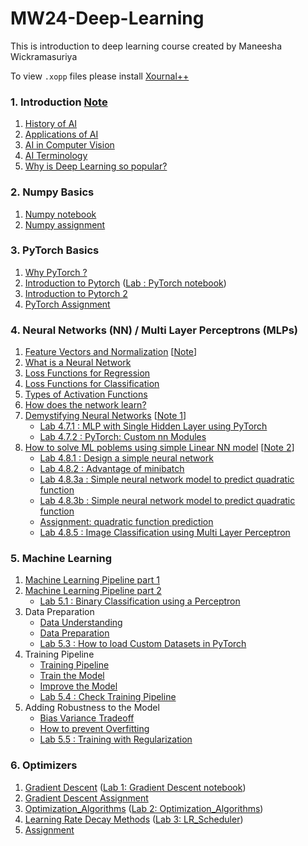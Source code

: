 # MW24-Deep-Learning
This is introduction to deep learning course created by Maneesha Wickramasuriya

To view `.xopp` files please install [Xournal++](https://xournalpp.github.io/installation/linux/)

### 1. Introduction  [Note](Notes/1.intro.xopp)
1) [History of AI](https://www.youtube.com/watch?v=a0VTzfn080M)
2) [Applications of AI](https://www.youtube.com/watch?v=adwwmFJjLl8)
3) [AI in Computer Vision](https://www.youtube.com/watch?v=4OlfYQY8QxU)
4) [AI Terminology](https://www.youtube.com/watch?v=Uz8_Tmq8aIo)
5) [Why is Deep Learning so popular?](https://www.youtube.com/watch?v=T-_e9ZVeQao)

### 2. Numpy Basics
1) [Numpy notebook](2.Numpy/Introduction-to-NumPy.ipynb)
2) [Numpy assignment](2.Numpy/NumPy-Assignment.ipynb)

### 3. PyTorch Basics
1) [Why PyTorch ?](https://www.youtube.com/watch?v=RlHmSsh-Hqg)
2) [Introduction to Pytorch](https://www.youtube.com/watch?v=J73xjEmLmdY)
   ([Lab : PyTorch notebook](3.PyTorch/Pytorch_Introduction.ipynb))
3) [Introduction to Pytorch 2](https://www.youtube.com/watch?v=wnKZZgFQY-E)
4) [PyTorch Assignment](3.PyTorch/PyTorch-Assignment.ipynb)

### 4. Neural Networks (NN) / Multi Layer Perceptrons (MLPs)
1) [Feature Vectors and Normalization](https://www.youtube.com/watch?v=-C4rYxrXySg)  [[Note](Notes/2.1.Feature_Vectors_and_Normalization.xopp)]
2) [What is a Neural Network](https://www.youtube.com/watch?v=PSy0tQC0FPw) 
3) [Loss Functions for Regression](https://www.youtube.com/watch?v=yBMFKG-iruY)
4) [Loss Functions for Classification](https://www.youtube.com/watch?v=DUU2EJ9n5zI)
5) [Types of Activation Functions](https://www.youtube.com/watch?v=oYhWDI6j2nM)
6) [How does the network learn?](https://www.youtube.com/watch?v=vMB9jlX6Oko)
7) [Demystifying Neural Networks](https://www.youtube.com/watch?v=4-rbaQBs1xE) [[Note 1](Notes/2.2Neural%20Network.xopp)]
   - [Lab 4.7.1 : MLP with Single Hidden Layer using PyTorch](4.Neural_Networks/4.7_1.MLP_using_Functional_API.ipynb)
   - [Lab 4.7.2 : PyTorch: Custom nn Modules](4.Neural_Networks/4.7_2.MLP_using_Sequential_API.ipynb)
8) [How to solve ML poblems using simple Linear NN model](https://www.youtube.com/watch?v=imDMgkj9hc0) [[Note 2](Notes/2.3.NN%20and%20solving%20a%20problem.xopp)]
   - [Lab 4.8.1 : Design a simple neural network](4.Neural_Networks/4.8.SimpleNN/4.8_1.SimpleNN.ipynb)
   - [Lab 4.8.2 : Advantage of minibatch](4.Neural_Networks/4.8.SimpleNN/4.8_2.minibatch.ipynb)
   - [Lab 4.8.3a : Simple neural network model to predict quadratic function ](4.Neural_Networks/4.8.SimpleNN/4.8_3a.quad_sample.ipynb)
   - [Lab 4.8.3b : Simple neural network model to predict quadratic function ](4.Neural_Networks/4.8.SimpleNN/4.8_3b.nonlinear_regression_quadretic.ipynb)
   - [Assignment: quadratic function prediction](4.Neural_Networks/4.8_3.quad_assignment/4.8_3.quad.ipynb)
   - [Lab 4.8.5 : Image Classification using Multi Layer Perceptron](4.Neural_Networks/4.8_5.Image_Classification_using_MLP_on_MNIST_data.ipynb)

### 5. Machine Learning 
1) [Machine Learning Pipeline part 1](https://www.youtube.com/watch?v=1qdYUex27M0)
2) [Machine Learning Pipeline part 2](https://www.youtube.com/watch?v=7d44zrEbvZM)
   - [Lab 5.1 : Binary Classification using a Perceptron](5.Machine_Learning/5.2_Binary_Classifier_form_Scratch.ipynb)
3) Data Preparation
   - [Data Understanding](https://www.youtube.com/watch?v=4NjCUwsqiiU)
   - [Data Preparation](https://www.youtube.com/watch?v=79DE3bzIz7M)
   - [Lab 5.3 : How to load Custom Datasets in PyTorch](5.Machine_Learning/5.3_Load-Image-Folder-in-DataLoader.ipynb)
4) Training Pipeline
   - [Training Pipeline](https://www.youtube.com/watch?v=a_a2lP0nckw)
   - [Train the Model](https://www.youtube.com/watch?v=oHRufXuu1E0)
   - [Improve the Model](https://www.youtube.com/watch?v=G3z-P2Uw3jQ)
   - [Lab 5.4 : Check Training Pipeline](5.Machine_Learning/5.4_Check_training_pipeline.ipynb)
5) Adding Robustness to the Model
   - [Bias Variance Tradeoff](https://www.youtube.com/watch?v=RSdnwSRzWjM)
   - [How to prevent Overfitting](https://www.youtube.com/watch?v=01mIB_j3GeU)
   - [Lab 5.5 : Training with Regularization](5.Machine_Learning/5.5_Training_with_Regularization.ipynb)

### 6. Optimizers
1) [Gradient Descent](https://www.youtube.com/watch?v=IGlYJAJKgUY) ([Lab 1: Gradient Descent notebook](6.Optimizers/6.1_Gradient-Descent.ipynb))
2) [Gradient Descent Assignment](6.Optimizers/6.2_Gradient-Descent-Assignment.ipynb)
3) [Optimization_Algorithms](https://www.youtube.com/watch?v=6OK4g8f9k9U&t=1035s) ([Lab 2: Optimization_Algorithms](6.Optimizers/6.3_Optimization_Algorithms.ipynb))
4) [Learning Rate Decay Methods](https://www.youtube.com/watch?v=JNfT98yikRU) ([Lab 3: LR_Scheduler](6.Optimizers/6.4_LR_Scheduler.ipynb))
4) [Assignment](6.Optimizers/6.5_Assignment_Adam_Optimizer_Implementation.ipynb)

<!-- ### 7. Dataset
1) Data Loader

### 6. Binary Classification using Perceptron
1) [Binary Classification using Perceptron](https://www.youtube.com/watch?v=NGDcW4tsXX8) ([Lab : Binary Classification using a Perceptron notebook](6.Binary_Classification_using_Perceptron/Binary_Classifier_form_Scratch.ipynb))

### 7. PyTorch NN Module
1) [Introduction to PyTorch NN Module](https://www.youtube.com/watch?v=tvSAzSeJUMs)
#### Lab : PyTorch NN Module notebooks
- [MLP using Functional API](7.Pytorch_NN_Module/MLP_using_Functional_API.ipynb)
- [MLP using Sequential API](7.Pytorch_NN_Module/MLP_using_Sequential_API.ipynb)

### 8.  Image Classification using a Multi Layer Perceptron 
1) [MLP Classifier for handwritten digits](https://www.youtube.com/watch?v=dvpAfbG4EfU)([Lab:MLP Classifier for Handwritten Digits(MNIST)](8.Image_Clasification_using_Multi_Layer_Perceptron/Image_Classification_using_MLP_on_MNIST_data.ipynb)) -->
